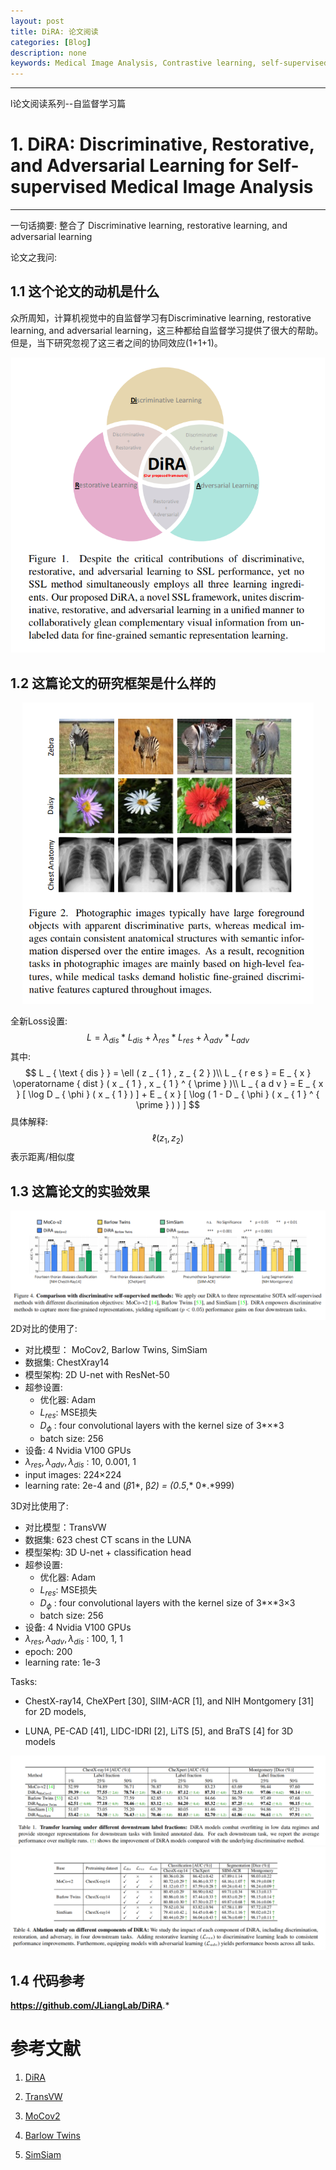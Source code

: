 ```yaml
---
layout: post
title: DiRA: 论文阅读
categories: [Blog]
description: none
keywords: Medical Image Analysis, Contrastive learning, self-supervised
---
```



---

l论文阅读系列--自监督学习篇

# 1. **DiRA: Discriminative, Restorative, and Adversarial Learning for Self-supervised Medical Image Analysis**

****

一句话摘要: 整合了 Discriminative learning, restorative learning, and adversarial learning



论文之我问:

## 1.1 这个论文的动机是什么

众所周知，计算机视觉中的自监督学习有Discriminative learning, restorative learning, and adversarial learning，这三种都给自监督学习提供了很大的帮助。但是，当下研究忽视了这三者之间的协同效应(1+1+1)。

<center>
    <img src="/images/posts/blog/Paper/1658722167326.jpg" alt="picture not found" style="zoom:70%;" />
    <br>
</center>

## 1.2 这篇论文的研究框架是什么样的

<center>
    <img src="/images/posts/blog/Paper/1658722281921.jpg" alt="picture not found" style="zoom:70%;" />
    <br>
</center>

全新Loss设置:
$$
L = \lambda _ { d i s } * L _ { d i s } + \lambda _ { r e s } * L _ { r e s } + \lambda _ { a d v } * L _ { a d v }
$$
其中:
$$
L _ { \text { dis } } = \ell ( z _ { 1 } , z _ { 2 } )\\
L _ { r e s } = E _ { x } \operatorname { dist } ( x _ { 1 } , x _ { 1 } ^ { \prime } )\\
L _ { a d v } = E _ { x } [ \log D _ { \phi } ( x _ { 1 } ) ] + E _ { x } [ \log ( 1 - D _ { \phi } ( x _ { 1 } ^ { \prime } ) ) ]
$$
具体解释:
$$
\ell ( z _ { 1 } , z _ { 2 } )
$$
表示距离/相似度

## 1.3 这篇论文的实验效果

<center>
    <img src="/images/posts/blog/Paper/1658800610564.jpg" alt="picture not found" style="zoom:70%;" />
    <br>
</center>
2D对比的使用了:

- 对比模型： MoCov2,  Barlow Twins,  SimSiam
- 数据集: ChestXray14
- 模型架构: 2D U-net with ResNet-50
- 超参设置: 
  - 优化器: Adam
  - $L_{res}$: MSE损失
  - $D _ { \phi }$ : four convolutional layers with the kernel size of 3*×*3
  - batch size: 256
- 设备: 4 Nvidia V100 GPUs
- $\lambda_{res},\lambda_{adv},\lambda_{dis}$ : 10, 0.001, 1
- input images: 224×224
- learning rate:  2e-4 and (*β*1*, β*2) = (0*.*5*,* 0*.*999)

3D对比使用了:

- 对比模型：TransVW
- 数据集: 623 chest CT scans in the LUNA
- 模型架构: 3D U-net + classification head
- 超参设置: 
  - 优化器: Adam
  - $L_{res}$: MSE损失
  - $D _ { \phi }$ : four convolutional layers with the kernel size of 3*×*3×3
  - batch size: 256
- 设备: 4 Nvidia V100 GPUs
- $\lambda_{res},\lambda_{adv},\lambda_{dis}$ : 100, 1, 1
- epoch: 200
- learning rate: 1e-3

Tasks:

-  ChestX-ray14, CheXPert [30], SIIM-ACR [1], and NIH Montgomery [31] for 2D models,

-  LUNA, PE-CAD [41], LIDC-IDRI [2], LiTS [5], and BraTS [4] for 3D models

<center>
    <img src="/images/posts/blog/Paper/1658801785576.jpg" alt="picture not found" style="zoom:70%;" />
    <br>
</center>

<center>
    <img src="/images/posts/blog/Paper/1658801908576.jpg" alt="picture not found" style="zoom:70%;" />
    <br>
</center>

## 1.4 代码参考

**https://github.com/JLiangLab/DiRA**.*

# 参考文献

1. [DiRA](https://arxiv.org/abs/2204.10437)

2. [TransVW](https://arxiv.org/abs/2102.10680v1)

3. [MoCov2](https://arxiv.org/abs/2003.04297)

4. [Barlow Twins](https://arxiv.org/abs/2103.03230)

5. [SimSiam](https://arxiv.org/abs/2011.10566)
